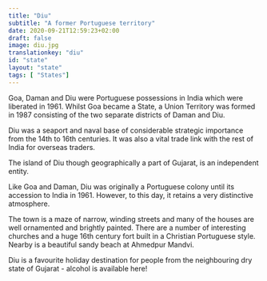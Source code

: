 ```yaml
---
title: "Diu"
subtitle: "A former Portuguese territory"
date: 2020-09-21T12:59:23+02:00
draft: false
image: diu.jpg
translationkey: "diu"
id: "state"
layout: "state"
tags: [ "States"] 
---
```

Goa, Daman and Diu were Portuguese possessions in India which were liberated in 1961. Whilst Goa became a State, a Union Territory was formed in 1987 consisting of the two separate districts of Daman and Diu.

Diu was a seaport and naval base of considerable strategic importance from the 14th to 16th centuries. It was also a vital trade link with the rest of India for overseas traders.



The island of Diu though geographically a part of Gujarat, is an independent entity.

Like Goa and Daman, Diu was originally a Portuguese colony until its accession to India in 1961. However, to this day, it retains a very distinctive atmosphere.

The town is a maze of narrow, winding streets and many of the houses are well ornamented and brightly painted. There are a number of interesting churches and a huge 16th century fort built in a Christian Portuguese style. Nearby is a beautiful sandy beach at Ahmedpur Mandvi.

Diu is a favourite holiday destination for people from the neighbouring dry state of Gujarat - alcohol is available here!
